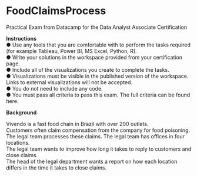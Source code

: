 # FoodClaimsProcess
Practical Exam from Datacamp for the Data Analyst Associate Certification

**Instructions**  
●	Use any tools that you are comfortable with to perform the tasks required (for example Tableau, Power BI, MS Excel, Python, R).  
●	Write your solutions in the workspace provided from your certification page.  
●	Include all of the visualizations you create to complete the tasks.  
●	Visualizations must be visible in the published version of the workspace. Links to external visualizations will not be accepted.  
●	You do not need to include any code.  
●	You must pass all criteria to pass this exam. The full criteria can be found here.  

**Background**

Vivendo is a fast food chain in Brazil with over 200 outlets.  
Customers often claim compensation from the company for food poisoning.  
The legal team processes these claims. The legal team has offices in four locations.  
The legal team wants to improve how long it takes to reply to customers and close claims.  
The head of the legal department wants a report on how each location differs in the time it takes to close claims.


